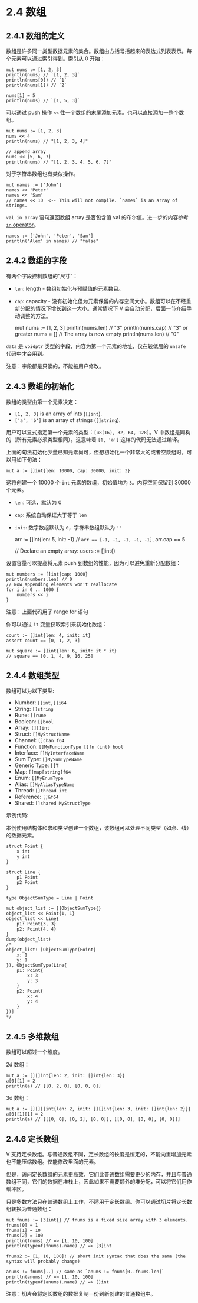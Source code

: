 # 2.4 数组

## 2.4.1 数组的定义

数组是许多同一类型数据元素的集合。数组由方括号括起来的表达式列表表示。每个元素可以通过索引得到。索引从 0 开始：

    mut nums := [1, 2, 3]
    println(nums) // `[1, 2, 3]`
    println(nums[0]) // `1`
    println(nums[1]) // `2`

    nums[1] = 5
    println(nums) // `[1, 5, 3]`

可以通过 push 操作 `<<` 往一个数组的末尾添加元素。也可以直接添加一整个数组。

    mut nums := [1, 2, 3]
    nums << 4
    println(nums) // "[1, 2, 3, 4]"

    // append array
    nums << [5, 6, 7]
    println(nums) // "[1, 2, 3, 4, 5, 6, 7]"

对于字符串数组也有类似操作。

    mut names := ['John']
    names << 'Peter'
    names << 'Sam'
    // names << 10  <-- This will not compile. `names` is an array of strings.

`val in array` 语句返回数组 array 是否包含值 val 的布尔值。进一步的内容参考[`in` operator](https://github.com/vlang/v/blob/master/doc/docs.md#in-operator)。

    names := ['John', 'Peter', 'Sam']
    println('Alex' in names) // "false"

## 2.4.2 数组的字段

有两个字段控制数组的“尺寸”：

- `len`: length - 数组初始化与预赋值的元素数目。
- `cap`: capacity - 没有初始化但为元素保留的内存空间大小。数组可以在不经重新分配的情况下增长到这一大小。通常情况下 V 会自动分配，后面一节介绍手动调整的方法。

    mut nums := [1, 2, 3]
    println(nums.len) // "3"
    println(nums.cap) // "3" or greater
    nums = [] // The array is now empty
    println(nums.len) // "0"

`data` 是 `voidptr` 类型的字段，内容为第一个元素的地址，仅在较低层的 `unsafe` 代码中才会用到。

注意：字段都是只读的，不能被用户修改。

## 2.4.3 数组的初始化

数组的类型由第一个元素决定：

- `[1, 2, 3]` is an array of ints (`[]int`).
- `['a', 'b']` is an array of strings (`[]string`).

用户可以显式指定第一个元素的类型：`[u8(16), 32, 64, 128]`。V 中数组是同构的（所有元素必须类型相同）。这意味着 `[1, 'a']` 这样的代码无法通过编译。

上面的句法初始化少量已知元素尚可，但想初始化一个非常大的或者空数组时，可以用如下句法：

    mut a := []int{len: 10000, cap: 30000, init: 3}

这将创建一个 10000 个 `int` 元素的数组，初始值均为 `3`。内存空间保留到 30000 个元素。

- `len`: 可选，默认为 0
- `cap`: 系统自动保证大于等于 `len`
- `init`: 数字数组默认为 `0`，字符串数组默认为 `''`

    arr := []int{len: 5, init: -1}
    // `arr == [-1, -1, -1, -1, -1]`, arr.cap == 5

    // Declare an empty array:
    users := []int{}

设置容量可以提高将元素 push 到数组的性能，因为可以避免重新分配数组：

    mut numbers := []int{cap: 1000}
    println(numbers.len) // 0
    // Now appending elements won't reallocate
    for i in 0 .. 1000 {
        numbers << i
    }

注意：上面代码用了 range for 语句

你可以通过 `it` 变量获取索引来初始化数组：

    count := []int{len: 4, init: it}
    assert count == [0, 1, 2, 3]

    mut square := []int{len: 6, init: it * it}
    // square == [0, 1, 4, 9, 16, 25]

## 2.4.4 数组类型

数组可以为以下类型:

- Number:	`[]int,[]i64`
- String:	`[]string`
- Rune:	`[]rune`
- Boolean:	`[]bool`
- Array:	`[][]int`
- Struct:	`[]MyStructName`
- Channel:	`[]chan f64`
- Function:	`[]MyFunctionType []fn (int) bool`
- Interface:	`[]MyInterfaceName`
- Sum Type:	`[]MySumTypeName`
- Generic Type:	`[]T`
- Map:	`[]map[string]f64`
- Enum:	`[]MyEnumType`
- Alias:	`[]MyAliasTypeName`
- Thread:	`[]thread int`
- Reference:	`[]&f64`
- Shared:	`[]shared MyStructType`

示例代码:

本例使用结构体和求和类型创建一个数组，该数组可以处理不同类型（如点、线）的数据元素。

    struct Point {
        x int
        y int
    }

    struct Line {
        p1 Point
        p2 Point
    }

    type ObjectSumType = Line | Point

    mut object_list := []ObjectSumType{}
    object_list << Point{1, 1}
    object_list << Line{
        p1: Point{3, 3}
        p2: Point{4, 4}
    }
    dump(object_list)
    /*
    object_list: [ObjectSumType(Point{
        x: 1
        y: 1
    }), ObjectSumType(Line{
        p1: Point{
            x: 3
            y: 3
        }
        p2: Point{
            x: 4
            y: 4
        }
    })]
    */

## 2.4.5 多维数组

数组可以超过一个维度。

2d 数组：

    mut a := [][]int{len: 2, init: []int{len: 3}}
    a[0][1] = 2
    println(a) // [[0, 2, 0], [0, 0, 0]]

3d 数组：

    mut a := [][][]int{len: 2, init: [][]int{len: 3, init: []int{len: 2}}}
    a[0][1][1] = 2
    println(a) // [[[0, 0], [0, 2], [0, 0]], [[0, 0], [0, 0], [0, 0]]]

## 2.4.6 定长数组

V 支持定长数组。与普通数组不同，定长数组的长度是恒定的，不能向里增加元素也不能压缩数组。仅能修改里面的元素。

但是，访问定长数组的元素更高效，它们比普通数组需要更少的内存，并且与普通数组不同，它们的数据在堆栈上，因此如果不需要额外的堆分配，可以将它们用作缓冲区。

只是多数方法只在普通数组上工作，不适用于定长数组。你可以通过切片将定长数组转换为普通数组：

    mut fnums := [3]int{} // fnums is a fixed size array with 3 elements.
    fnums[0] = 1
    fnums[1] = 10
    fnums[2] = 100
    println(fnums) // => [1, 10, 100]
    println(typeof(fnums).name) // => [3]int

    fnums2 := [1, 10, 100]! // short init syntax that does the same (the syntax will probably change)

    anums := fnums[..] // same as `anums := fnums[0..fnums.len]`
    println(anums) // => [1, 10, 100]
    println(typeof(anums).name) // => []int

注意：切片会将定长数组的数据复制一份到新创建的普通数组中。
